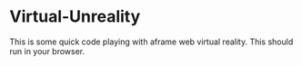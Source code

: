 # Virtual-Unreality
This is some quick code playing with aframe web virtual reality. This should run in your browser.
